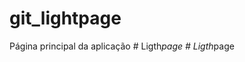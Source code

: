 # git_lightpage
Página principal da aplicação
#   L i g t h _ p a g e  
 #   L i g t h _ p a g e  
 